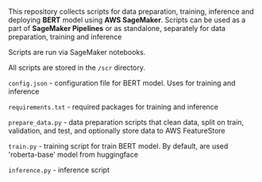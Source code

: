 This repository collects scripts for data preparation, training, inference and 
deploying **BERT** model using **AWS SageMaker**. 
Scripts can be used as a part of **SageMaker Pipelines** or as standalone, 
separately for data preparation, training and inference

Scripts are run via SageMaker notebooks. 

All scripts are stored in the `/scr` directory.

`config.json` - configuration file for BERT model. Uses for training and inference

`requirements.txt` - required packages for training and inference

`prepare_data.py` - data preparation scripts that clean data, split on train,  
validation, and test, and optionally store data to AWS FeatureStore

`train.py` - training script for train BERT model. By default, are used 'roberta-base' 
model from huggingface

`inference.py` - inference script
